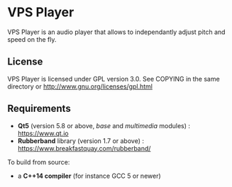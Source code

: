 # VPS Player

VPS Player is an audio player that allows to independantly adjust pitch and speed on the fly.

## License

VPS Player is licensed under GPL version 3.0.
See COPYING in the same directory or http://www.gnu.org/licenses/gpl.html

## Requirements

* **Qt5** (version 5.8 or above, *base* and *multimedia* modules) : https://www.qt.io
* **Rubberband** library (version 1.7 or above) : https://www.breakfastquay.com/rubberband/

To build from source:
* a **C++14 compiler** (for instance GCC 5 or newer)
